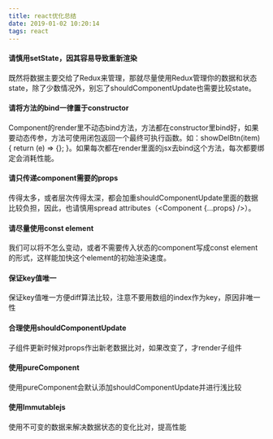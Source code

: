 ```yaml
---
title: react优化总结
date: 2019-01-02 10:20:14
tags: react
---
```


#### 请慎用setState，因其容易导致重新渲染

既然将数据主要交给了Redux来管理，那就尽量使用Redux管理你的数据和状态state，除了少数情况外，别忘了shouldComponentUpdate也需要比较state。

#### 请将方法的bind一律置于constructor

Component的render里不动态bind方法，方法都在constructor里bind好，如果要动态传参，方法可使用闭包返回一个最终可执行函数。如：showDelBtn(item) { return (e) => {}; }。如果每次都在render里面的jsx去bind这个方法，每次都要绑定会消耗性能。

#### 请只传递component需要的props

传得太多，或者层次传得太深，都会加重shouldComponentUpdate里面的数据比较负担，因此，也请慎用spread attributes（<Component {...props} />）。

#### 请尽量使用const element

我们可以将不怎么变动，或者不需要传入状态的component写成const element的形式，这样能加快这个element的初始渲染速度。

#### 保证key值唯一

保证key值唯一方便diff算法比较，注意不要用数组的index作为key，原因非唯一性

#### 合理使用shouldComponentUpdate

子组件更新时候对props作出新老数据比对，如果改变了，才render子组件

#### 使用pureComponent

使用pureComponent会默认添加shouldComponentUpdate并进行浅比较

#### 使用Immutablejs

使用不可变的数据来解决数据状态的变化比对，提高性能
